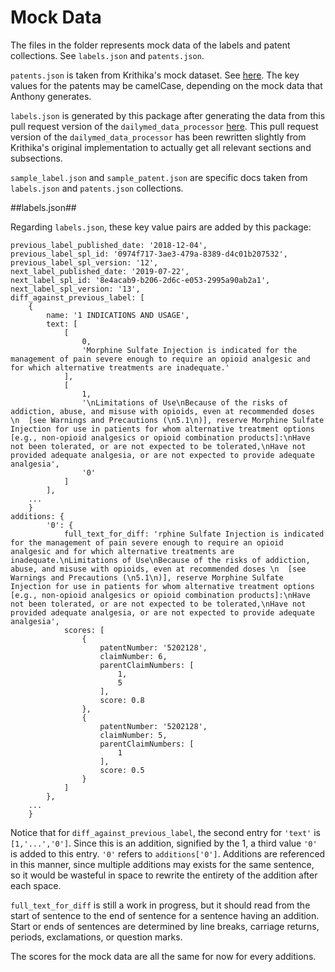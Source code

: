 
# Mock Data

The files in the folder represents mock data of the labels and patent collections.  See `labels.json` and `patents.json`.

`patents.json` is taken from Krithika's mock dataset.  See [here](https://github.com/pharmaDB/etl_pipeline/tree/main/testdata).  The key values for the patents may be camelCase, depending on the mock data that Anthony generates.

`labels.json` is generated by this package after generating the data from this pull request version of the `dailymed_data_processor` [here](https://github.com/pharmaDB/dailymed_data_processor/pull/9).  This pull request version of the `dailymed_data_processor` has been rewritten slightly from Krithika's original implementation to actually get all relevant sections and subsections.

`sample_label.json` and `sample_patent.json` are specific docs taken from `labels.json` and `patents.json` collections.

##labels.json##

Regarding `labels.json`, these key value pairs are added by this package:

```
previous_label_published_date: '2018-12-04',
previous_label_spl_id: '0974f717-3ae3-479a-8389-d4c01b207532',
previous_label_spl_version: '12',
next_label_published_date: '2019-07-22',
next_label_spl_id: '8e4acab9-b206-2d6c-e053-2995a90ab2a1',
next_label_spl_version: '13',
diff_against_previous_label: [
    {
        name: '1 INDICATIONS AND USAGE',
        text: [
            [
                0,
                'Morphine Sulfate Injection is indicated for the management of pain severe enough to require an opioid analgesic and for which alternative treatments are inadequate.'
            ],
            [
                1,
                '\nLimitations of Use\nBecause of the risks of addiction, abuse, and misuse with opioids, even at recommended doses \n  [see Warnings and Precautions (\n5.1\n)], reserve Morphine Sulfate Injection for use in patients for whom alternative treatment options [e.g., non-opioid analgesics or opioid combination products]:\nHave not been tolerated, or are not expected to be tolerated,\nHave not provided adequate analgesia, or are not expected to provide adequate analgesia',
                '0'
            ]
        ],
    ...
    }
additions: {
        '0': {
            full_text_for_diff: 'rphine Sulfate Injection is indicated for the management of pain severe enough to require an opioid analgesic and for which alternative treatments are inadequate.\nLimitations of Use\nBecause of the risks of addiction, abuse, and misuse with opioids, even at recommended doses \n  [see Warnings and Precautions (\n5.1\n)], reserve Morphine Sulfate Injection for use in patients for whom alternative treatment options [e.g., non-opioid analgesics or opioid combination products]:\nHave not been tolerated, or are not expected to be tolerated,\nHave not provided adequate analgesia, or are not expected to provide adequate analgesia',
            scores: [
                {
                    patentNumber: '5202128',
                    claimNumber: 6,
                    parentClaimNumbers: [
                        1,
                        5
                    ],
                    score: 0.8
                },
                {
                    patentNumber: '5202128',
                    claimNumber: 5,
                    parentClaimNumbers: [
                        1
                    ],
                    score: 0.5
                }
            ]
        },
    ...
    }
```

Notice that for `diff_against_previous_label`, the second entry for `'text'` is `[1,'...','0']`.  Since this is an addition, signified by the 1, a third value `'0'` is added to this entry.  `'0'` refers to `additions['0']`.  Additions are referenced in this manner, since multiple additions may exists for the same sentence, so it would be wasteful in space to rewrite the entirety of the addition after each space.

`full_text_for_diff` is still a work in progress, but it should read from the start of sentence to the end of sentence for a sentence having an addition.  Start or ends of sentences are determined by line breaks, carriage returns, periods, exclamations, or question marks.

The scores for the mock data are all the same for now for every additions.